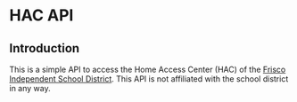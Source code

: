 # HAC API

## Introduction

This is a simple API to access the Home Access Center (HAC) of the [Frisco Independent School District](https://www.friscoisd.org/). This API is not affiliated with the school district in any way.
